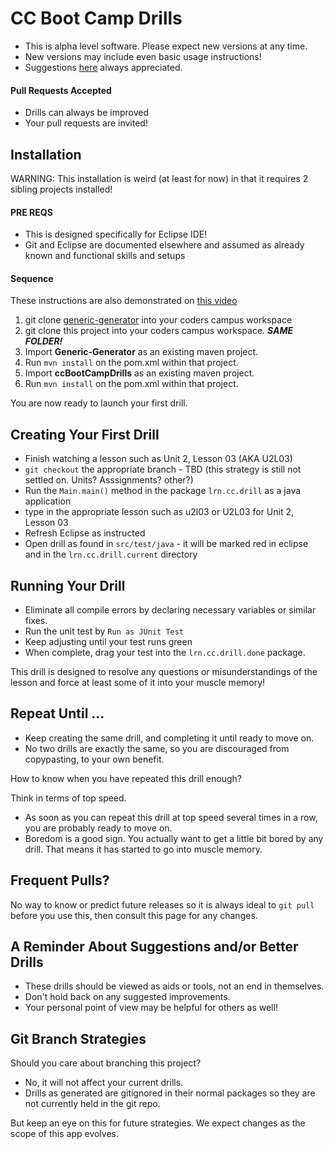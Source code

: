 # CC Boot Camp Drills

- This is alpha level software. Please expect new versions at any time.
- New versions may include even basic usage instructions!
- Suggestions [here](https://github.com/CodersCampus/ccBootCampDrills/issues/new) always appreciated.

#### Pull Requests Accepted

- Drills can always be improved
- Your pull requests are invited!

## Installation

WARNING: This installation is weird (at least for now) in that it requires 2 sibling projects installed!

#### PRE REQS

- This is designed specifically for Eclipse IDE!
- Git and Eclipse are documented elsewhere and assumed as already known and functional skills and setups

#### Sequence

These instructions are also demonstrated on [this video](http://hahyouwish.com)

1. git clone [generic-generator](https://github.com/CodersCampus/generic-generator) into your coders campus workspace
1. git clone this project into your coders campus workspace. **_SAME FOLDER!_**
1. Import **Generic-Generator** as an existing maven project.
1. Run `mvn install` on the pom.xml within that project.
1. Import **ccBootCampDrills** as an existing maven project.
1. Run `mvn install` on the pom.xml within that project.

You are now ready to launch your first drill.

## Creating Your First Drill

- Finish watching a lesson such as Unit 2, Lesson 03 (AKA U2L03)
- `git checkout` the appropriate branch - TBD (this strategy is still not settled on. Units? Asssignments? other?)
- Run the `Main.main()` method in the package `lrn.cc.drill` as a java application
- type in the appropriate lesson such as u2l03 or U2L03 for Unit 2, Lesson 03
- Refresh Eclipse as instructed
- Open drill as found in `src/test/java` - it will be marked red in eclipse and in the `lrn.cc.drill.current` directory

## Running Your Drill

- Eliminate all compile errors by declaring necessary variables or similar fixes.
- Run the unit test by `Run as JUnit Test`
- Keep adjusting until your test runs green
- When complete, drag your test into the `lrn.cc.drill.done` package.

This drill is designed to resolve any questions or misunderstandings of the lesson and force at least some of it into your muscle memory!

## Repeat Until ...

- Keep creating the same drill, and completing it until ready to move on. 
- No two drills are exactly the same, so you are discouraged from copypasting, to your own benefit.

How to know when you have repeated this drill enough?

Think in terms of top speed. 

- As soon as you can repeat this drill at top speed several times in a row, you are probably ready to move on.
- Boredom is a good sign. You actually want to get a little bit bored by any drill. That means it has started to go into muscle memory.

## Frequent Pulls?

No way to know or predict future releases so it is always ideal to `git pull` before you use this, then consult this page for any changes.

## A Reminder About Suggestions and/or Better Drills

- These drills should be viewed as aids or tools, not an end in themselves.
- Don't hold back on any suggested improvements.
- Your personal point of view may be helpful for others as well!

## Git Branch Strategies

Should you care about branching this project?

- No, it will not affect your current drills.
- Drills as generated are gitignored in their normal packages so they are not currently held in the git repo.

But keep an eye on this for future strategies. We expect changes as the scope of this app evolves.